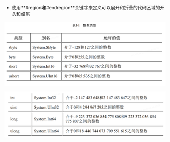 - 使用**#region**和**#endregion**关键字来定义可以展开和折叠的代码区域的开头和结尾



![image-20250307132213991](./.net_C%23.assets/image-20250307132213991.png)

![image-20250307132253558](./.net_C%23.assets/image-20250307132253558.png)